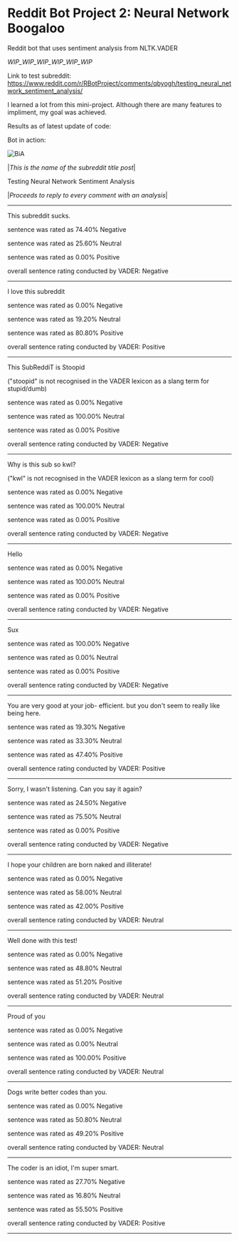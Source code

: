 # Reddit Bot Project 2: Neural Network Boogaloo
Reddit bot that uses sentiment analysis from NLTK.VADER 

*WIP_WIP_WIP_WIP_WIP_WIP*

Link to test subreddit:
https://www.reddit.com/r/RBotProject/comments/qbyogh/testing_neural_network_sentiment_analysis/

I learned a lot from this mini-project.
Although there are many features to impliment, my goal was achieved.

Results as of latest update of code:

Bot in action:

![BiA](https://user-images.githubusercontent.com/92753848/138160873-c6a0ba33-d04e-4c2a-82f0-4c6125863332.PNG)


|*This is the name of the subreddit title post*|

Testing Neural Network Sentiment Analysis

|*Proceeds to reply to every comment with an analysis*|

*******************************
This subreddit sucks.

sentence was rated as 74.40% Negative

sentence was rated as 25.60% Neutral

sentence was rated as 0.00% Positive

overall sentence rating conducted by VADER: Negative
*******************************
I love this subreddit

sentence was rated as 0.00% Negative

sentence was rated as 19.20% Neutral

sentence was rated as 80.80% Positive

overall sentence rating conducted by VADER: Positive
*******************************
This SubReddiT is Stoopid

("stoopid" is not recognised in the VADER lexicon as a slang term for stupid/dumb)

sentence was rated as 0.00% Negative

sentence was rated as 100.00% Neutral

sentence was rated as 0.00% Positive

overall sentence rating conducted by VADER: Negative
*******************************
Why is this sub so kwl?

("kwl" is not recognised in the VADER lexicon as a slang term for cool)

sentence was rated as 0.00% Negative

sentence was rated as 100.00% Neutral

sentence was rated as 0.00% Positive

overall sentence rating conducted by VADER: Negative
*******************************
Hello

sentence was rated as 0.00% Negative

sentence was rated as 100.00% Neutral

sentence was rated as 0.00% Positive

overall sentence rating conducted by VADER: Negative
*******************************
Sux

sentence was rated as 100.00% Negative

sentence was rated as 0.00% Neutral

sentence was rated as 0.00% Positive

overall sentence rating conducted by VADER: Negative
*******************************
You are very good at your job- efficient. but you don't seem to really like being here.

sentence was rated as 19.30% Negative

sentence was rated as 33.30% Neutral

sentence was rated as 47.40% Positive

overall sentence rating conducted by VADER: Positive
*******************************
Sorry, I wasn't listening. Can you say it again?

sentence was rated as 24.50% Negative

sentence was rated as 75.50% Neutral

sentence was rated as 0.00% Positive

overall sentence rating conducted by VADER: Negative
*******************************
I hope your children are born naked and illiterate!

sentence was rated as 0.00% Negative

sentence was rated as 58.00% Neutral

sentence was rated as 42.00% Positive

overall sentence rating conducted by VADER: Neutral
*******************************
Well done with this test!

sentence was rated as 0.00% Negative

sentence was rated as 48.80% Neutral

sentence was rated as 51.20% Positive

overall sentence rating conducted by VADER: Neutral
*******************************
Proud of you

sentence was rated as 0.00% Negative

sentence was rated as 0.00% Neutral

sentence was rated as 100.00% Positive

overall sentence rating conducted by VADER: Neutral
*******************************
Dogs write better codes than you.

sentence was rated as 0.00% Negative

sentence was rated as 50.80% Neutral

sentence was rated as 49.20% Positive

overall sentence rating conducted by VADER: Neutral
*******************************
The coder is an idiot, I'm super smart.

sentence was rated as 27.70% Negative

sentence was rated as 16.80% Neutral

sentence was rated as 55.50% Positive

overall sentence rating conducted by VADER: Positive
*******************************
